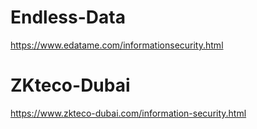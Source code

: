 # Endless-Data
https://www.edatame.com/informationsecurity.html
# ZKteco-Dubai
https://www.zkteco-dubai.com/information-security.html
